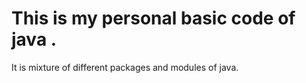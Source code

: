 # This is my personal basic code of java . 
It is mixture of different packages and modules of java. 
